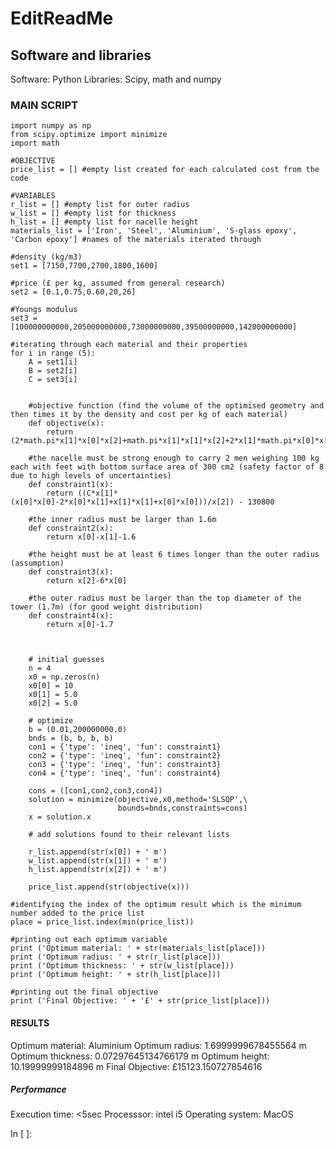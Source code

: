 # EditReadMe

## Software and libraries

Software: Python
Libraries: Scipy, math and numpy

### MAIN SCRIPT

    import numpy as np
    from scipy.optimize import minimize
    import math

    #OBJECTIVE
    price_list = [] #empty list created for each calculated cost from the code 

    #VARIABLES
    r_list = [] #empty list for outer radius
    w_list = [] #empty list for thickness
    h_list = [] #empty list for nacelle height
    materials_list = ['Iron', 'Steel', 'Aluminium', 'S-glass epoxy', 'Carbon epoxy'] #names of the materials iterated through

    #density (kg/m3)
    set1 = [7150,7700,2700,1800,1600]

    #price (£ per kg, assumed from general research)
    set2 = [0.1,0.75,0.60,20,26]

    #Youngs modulus 
    set3 = [100000000000,205000000000,73000000000,39500000000,142000000000]

    #iterating through each material and their properties
    for i in range (5):
        A = set1[i]
        B = set2[i]
        C = set3[i]


        #objective function (find the volume of the optimised geometry and then times it by the density and cost per kg of each material)
        def objective(x):
            return (2*math.pi*x[1]*x[0]*x[2]+math.pi*x[1]*x[1]*x[2]+2*x[1]*math.pi*x[0]*x[0]-4*math.pi*x[0]*x[1]*x[1]+2*math.pi*x[1]*x[1]*x[1])*A*B

        #the nacelle must be strong enough to carry 2 men weighing 100 kg each with feet with bottom surface area of 300 cm2 (safety factor of 8 due to high levels of uncertainties)
        def constraint1(x):
            return ((C*x[1]*(x[0]*x[0]-2*x[0]*x[1]+x[1]*x[1]+x[0]*x[0]))/x[2]) - 130800

        #the inner radius must be larger than 1.6m 
        def constraint2(x):
            return x[0]-x[1]-1.6

        #the height must be at least 6 times longer than the outer radius (assumption) 
        def constraint3(x):
            return x[2]-6*x[0]

        #the outer radius must be larger than the top diameter of the tower (1.7m) (for good weight distribution)
        def constraint4(x):
            return x[0]-1.7



        # initial guesses
        n = 4
        x0 = np.zeros(n)
        x0[0] = 10
        x0[1] = 5.0
        x0[2] = 5.0

        # optimize
        b = (0.01,200000000.0)
        bnds = (b, b, b, b)
        con1 = {'type': 'ineq', 'fun': constraint1}
        con2 = {'type': 'ineq', 'fun': constraint2} 
        con3 = {'type': 'ineq', 'fun': constraint3} 
        con4 = {'type': 'ineq', 'fun': constraint4} 

        cons = ([con1,con2,con3,con4])
        solution = minimize(objective,x0,method='SLSQP',\
                            bounds=bnds,constraints=cons)
        x = solution.x

        # add solutions found to their relevant lists

        r_list.append(str(x[0]) + ' m')
        w_list.append(str(x[1]) + ' m')
        h_list.append(str(x[2]) + ' m')

        price_list.append(str(objective(x)))
    
    #identifying the index of the optimum result which is the minimum number added to the price list
    place = price_list.index(min(price_list))

    #printing out each optimum variable
    print ('Optimum material: ' + str(materials_list[place]))
    print ('Optimum radius: ' + str(r_list[place]))
    print ('Optimum thickness: ' + str(w_list[place]))
    print ('Optimum height: ' + str(h_list[place]))

    #printing out the final objective
    print ('Final Objective: ' + '£' + str(price_list[place]))
    
#### RESULTS

Optimum material: Aluminium
Optimum radius: 1.6999999678455564 m
Optimum thickness: 0.07297645134766179 m
Optimum height: 10.19999999184896 m
Final Objective: £15123.150727854616

##### Performance

Execution time: <5sec
Processsor: intel i5
Operating system: MacOS



In [ ]:
 
